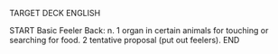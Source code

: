 TARGET DECK
ENGLISH

START
Basic
Feeler
Back: n. 1 organ in certain animals for touching or searching for food. 2 tentative proposal (put out feelers).
END
